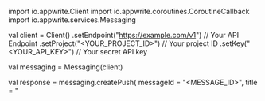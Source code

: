 import io.appwrite.Client
import io.appwrite.coroutines.CoroutineCallback
import io.appwrite.services.Messaging

val client = Client()
    .setEndpoint("https://example.com/v1") // Your API Endpoint
    .setProject("<YOUR_PROJECT_ID>") // Your project ID
    .setKey("<YOUR_API_KEY>") // Your secret API key

val messaging = Messaging(client)

val response = messaging.createPush(
    messageId = "<MESSAGE_ID>",
    title = "<TITLE>", // optional
    body = "<BODY>", // optional
    topics = listOf(), // optional
    users = listOf(), // optional
    targets = listOf(), // optional
    data = mapOf( "a" to "b" ), // optional
    action = "<ACTION>", // optional
    image = "[ID1:ID2]", // optional
    icon = "<ICON>", // optional
    sound = "<SOUND>", // optional
    color = "<COLOR>", // optional
    tag = "<TAG>", // optional
    badge = 0, // optional
    draft = false, // optional
    scheduledAt = "", // optional
    contentAvailable = false, // optional
    critical = false, // optional
    priority = "normal" // optional
)
